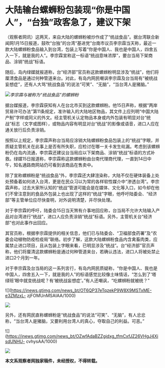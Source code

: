 # 大陆输台螺蛳粉包装现“你是中国人”，“台独”政客急了，建议下架

（观察者网讯）这两天，来自大陆的螺蛳粉被炒作成了“统战食品”。据台湾联合新闻网1月15日报道，鼓吹“台独”的台湾“基进党”台南市议员李宗霖当天称，最近一款大陆螺蛳粉食品输入到台湾，包装上写着“你是中国人、我也是中国人，四舍五入一下，就是我的人”。李宗霖宣称这一标语“统战意味浓厚”，要台当局下架商品、涂销“统战”标语。

随后，岛内绿媒就报道称，台“经济部”官员称这款螺蛳粉明显涉及“统战”，他们将厘清食品是通过何种管道来台。对此，有岛内网民嘲讽李宗霖及台当局有“被统战妄想症”，还有人大骂“统战食品”的说法“可笑”、“无脑”，“当台湾人是猪脑。”

![](https://inews.gtimg.com/news_bt/OTnRq2jDq5VIzcxU7mmJoPgzTtvAjV1kYKjxS1dr71ST4AA/1000)_李宗霖与被称为“统战食品”的螺蛳粉_

据台媒报道，李宗霖获知有人在台北巿买到这款螺蛳粉。他15日声称，根据“两岸贸易许可办法”第11条规定，准许输入的大陆地区物品，其文件上应列明“中国大陆产制”字样或同义的外文。经主管机关认定物品本身或内外包装有明显对台“统战”标志（文字或图样），或物品内容有明显对台“统战”的影像或语音，进口人应在通关放行后负责涂销。

按照以上规定，李宗霖声称台当局应涂销大陆螺蛳粉食品包装上的“统战”字眼，并质疑主管机关在此事上是否有所失职，应检讨在哪一关卡发生纰漏。考虑到该螺蛳粉仍在岛内流通，李宗霖还建议台当局应以下架商品、涂销“统战”标语的方式补救。绿媒15日报道称，李宗霖称这款螺蛳粉由台南代理商代理，一直到14日中午，知名通路商网站仍可看到该商品在售卖中。

除了宣称螺蛳粉是“统战食品”外，李宗霖还大肆渲染称，大陆不仅在硬体装备上处处预备着如何进入台湾，更是在民众习以为常的各样软性媒介中“渗透台湾”。李宗霖声称，过去大家所认知的“统战”管道可能会是在媒体、文化等入口，如今却在他们不曾注意到的食品外包装上也出现了这样的“统战”字眼，他呼吁陆委会、“经济部”等主管单位应尽快查明，对外说明清楚，并尽快处理。

对于李宗霖的呼吁，陆委会15日当天煞有介事地回应称，台当局不允许大陆输入产品对台湾进行“统战”，进口人应负责涂销“统战”标语。另外，主管机关台“经济部”也对此事作出回应。

其官员称，根据李宗霖提供的相关信息，他们已与陆委会、“卫福部食药署”及“农委会动植物防疫检疫局”联络。初步了解，这款大陆螺蛳粉食品内含禽畜肉类，应属禁止进口项目，且从包装上字眼来看，已明显涉及“统战”。台“经济部”官员声称，他们将厘清这款螺蛳粉是通过何种管道来台，若确认违法，进口人将被处禁止进口2个月到一年。

对于李宗霖及台当局的这一系列言行，有岛内网民质疑称，“你是中国人、我也是中国人，四舍五入一下，就是我的人”的标语感觉比较像土味情话，“怎么到了‘塔绿班’眼中就变统战呢？有‘被统战妄想症’。”有人还嘲讽，“吃螺蛳粉就被统？”

![](https://inews.gtimg.com/news_bt/OT6QP37eTqzekP9W8X9MSTxME-e3ZMzxL-
zjFOMUnMSAIAA/1000)

![](https://inews.gtimg.com/news_bt/ObVf_fF9mIv0ZRAgl1NoH0j2AeQPWi4PS-T7y5TOCR7JgAA/1000)

另外，还有网民直称螺蛳粉是“统战食品”的说法“可笑”、“无脑”，有人忿忿称，“当台湾人是猪脑，又要利用台湾人的真心，夺取自己的利益。可恶。”

![](https://inews.gtimg.com/news_bt/OZwfAdaBZZgidxg_tfmCxfJZ26VHgJ4XisdUNHU-
cvhysAA/1000)

![](https://inews.gtimg.com/news_bt/OdtgvgJ0DLcQb5-6_Y8BQ3OM4fS_RlVE7paGr3CrSrzEAAA/1000)

**本文系观察者网独家稿件，未经授权，不得转载。**

